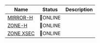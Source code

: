 |Name|Status|Description|
| ------ | ------ | ------ |
|[MIRROR-H](https://www.mirror-h.org/)|🔵ONLINE||
|[ZONE-H](https://www.zone-h.org/)|🔵ONLINE||
|[ZONE XSEC](https://zone-xsec.com)|🔵ONLINE||

